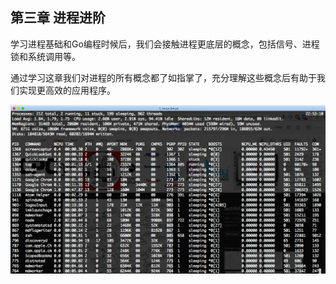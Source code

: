 
## 第三章 进程进阶

学习进程基础和Go编程时候后，我们会接触进程更底层的概念，包括信号、进程锁和系统调用等。

通过学习这章我们对进程的所有概念都了如指掌了，充分理解这些概念后有助于我们实现更高效的应用程序。

![](../images/top.png)
